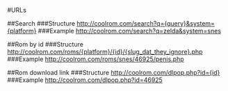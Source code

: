 #URLs


##Search
###Structure
http://coolrom.com/search?q={query}&system={platform}
###Example
http://coolrom.com/search?q=zelda&system=snes

##Rom by id
###Structure
http://coolrom.com/roms/{platform}/{id}/{slug_dat_they_ignore}.php
###Example
http://coolrom.com/roms/snes/46925/penis.php

##Rom download link
###Structure
http://coolrom.com/dlpop.php?id={id}
###Example
http://coolrom.com/dlpop.php?id=46925
